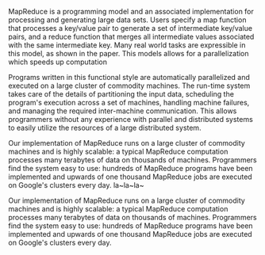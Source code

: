MapReduce is a programming model and an associated
implementation for processing and generating large
data sets. Users specify a map function that processes a
key/value pair to generate a set of intermediate key/value
pairs, and a reduce function that merges all intermediate
values associated with the same intermediate key. Many
real world tasks are expressible in this model, as shown
in the paper. This models allows for a parallelization which speeds up
computation

Programs written in this functional style are automatically
parallelized and executed on a large cluster of commodity
machines. The run-time system takes care of the details
of partitioning the input data, scheduling the program's
execution across a set of machines, handling machine
failures, and managing the required inter-machine
communication. This allows programmers without any
experience with parallel and distributed systems to easily
utilize the resources of a large distributed system.


Our implementation of MapReduce runs on a large cluster of commodity machines
and is highly scalable: a typical MapReduce computation processes many terabytes
of data on thousands of machines. Programmers find the system easy to use:
hundreds of MapReduce programs have been implemented and upwards of one thousand
MapReduce jobs are executed on Google's clusters every day.
la~la~la~

Our implementation of MapReduce runs on a large cluster
of commodity machines and is highly scalable: a typical
MapReduce computation processes many terabytes of data on
thousands of machines. Programmers find the system easy to
use: hundreds of MapReduce programs have been implemented
and upwards of one thousand MapReduce jobs are executed
on Google's clusters every day.


